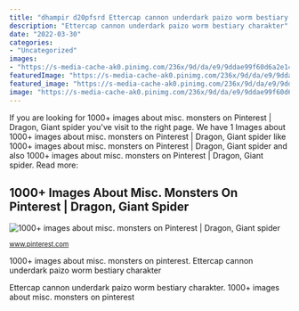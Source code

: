```yaml
---
title: "dhampir d20pfsrd Ettercap cannon underdark paizo worm bestiary charakter"
description: "Ettercap cannon underdark paizo worm bestiary charakter"
date: "2022-03-30"
categories:
- "Uncategorized"
images:
- "https://s-media-cache-ak0.pinimg.com/236x/9d/da/e9/9ddae99f60d6a2e14726991b0168d2a8.jpg"
featuredImage: "https://s-media-cache-ak0.pinimg.com/236x/9d/da/e9/9ddae99f60d6a2e14726991b0168d2a8.jpg"
featured_image: "https://s-media-cache-ak0.pinimg.com/236x/9d/da/e9/9ddae99f60d6a2e14726991b0168d2a8.jpg"
image: "https://s-media-cache-ak0.pinimg.com/236x/9d/da/e9/9ddae99f60d6a2e14726991b0168d2a8.jpg"
---
```


If you are looking for 1000+ images about misc. monsters on Pinterest | Dragon, Giant spider you've visit to the right page. We have 1 Images about 1000+ images about misc. monsters on Pinterest | Dragon, Giant spider like 1000+ images about misc. monsters on Pinterest | Dragon, Giant spider and also 1000+ images about misc. monsters on Pinterest | Dragon, Giant spider. Read more:

## 1000+ Images About Misc. Monsters On Pinterest | Dragon, Giant Spider

![1000+ images about misc. monsters on Pinterest | Dragon, Giant spider](https://s-media-cache-ak0.pinimg.com/236x/9d/da/e9/9ddae99f60d6a2e14726991b0168d2a8.jpg "1000+ images about misc. monsters on pinterest")

<small>www.pinterest.com</small>

1000+ images about misc. monsters on pinterest. Ettercap cannon underdark paizo worm bestiary charakter

Ettercap cannon underdark paizo worm bestiary charakter. 1000+ images about misc. monsters on pinterest
